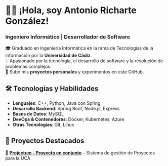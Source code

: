 # 👨‍💻 ¡Hola, soy Antonio Richarte González!  
### Ingeniero Informático | Desarrollador de Software  

🎓 Graduado en Ingeniería Informática en la rama de Tecnologías de la información por la **Universidad de Cádiz**.  
💡 Apasionado por la tecnología, el desarrollo de software y la resolución de problemas complejos.  
🚀 Subo mis **proyectos personales** y experimentos en este GitHub.  

## 🛠 Tecnologías y Habilidades  
- **Lenguajes**: C++, Python, Java con Spring  
- **Desarrollo Backend**: Spring Boot, Node.js, Express  
- **Bases de Datos**: MySQL
- **DevOps & Contenedores**: Docker, Kubernetes, Azure 
- **Otras Tecnologías**: Git, Linux 

## 📌 Proyectos Destacados  
🔹 **[Projectum - Proyecto en conjunto](https://github.com/antoniorichartedev/iw_24-25_SISTEMA_WEB_CARTERA_PROYECTOS)** – Sistema de gestión de Proyectos para la UCA
  